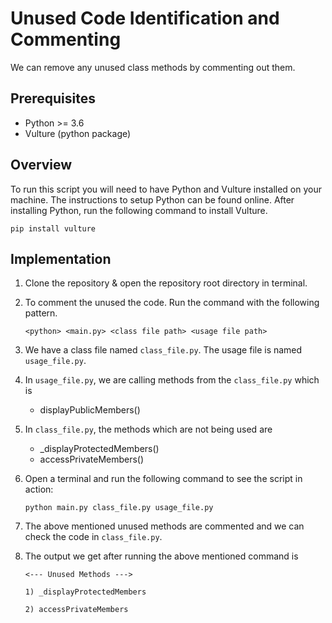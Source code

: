# **Unused Code Identification and Commenting**

We can remove any unused class methods by commenting out them.

## **Prerequisites**

-  Python >= 3.6
-  Vulture (python package)

## **Overview**

To run this script you will need to have Python and Vulture installed on your machine. The instructions to setup Python can be found online. After installing Python, run the following command to install Vulture.

```
pip install vulture
```

## **Implementation**

1. Clone the repository & open the repository root directory in terminal.

2. To comment the unused the code. Run the command with the following pattern.

    ```
    <python> <main.py> <class file path> <usage file path>
    ```

3. We have a class file named `class_file.py`. The usage file is named `usage_file.py`.

4. In `usage_file.py`, we are calling methods from the `class_file.py` which is
    -    displayPublicMembers()

5. In `class_file.py`, the methods which are not being used are
    -   _displayProtectedMembers()
    -   accessPrivateMembers()

6. Open a terminal and run the following command to see the script in action:

    ```
    python main.py class_file.py usage_file.py
    ```

7. The above mentioned unused methods are commented and we can check the code in `class_file.py`.

8. The output we get after running the above mentioned command is

    ```
    <--- Unused Methods --->

    1) _displayProtectedMembers

    2) accessPrivateMembers

    ```

